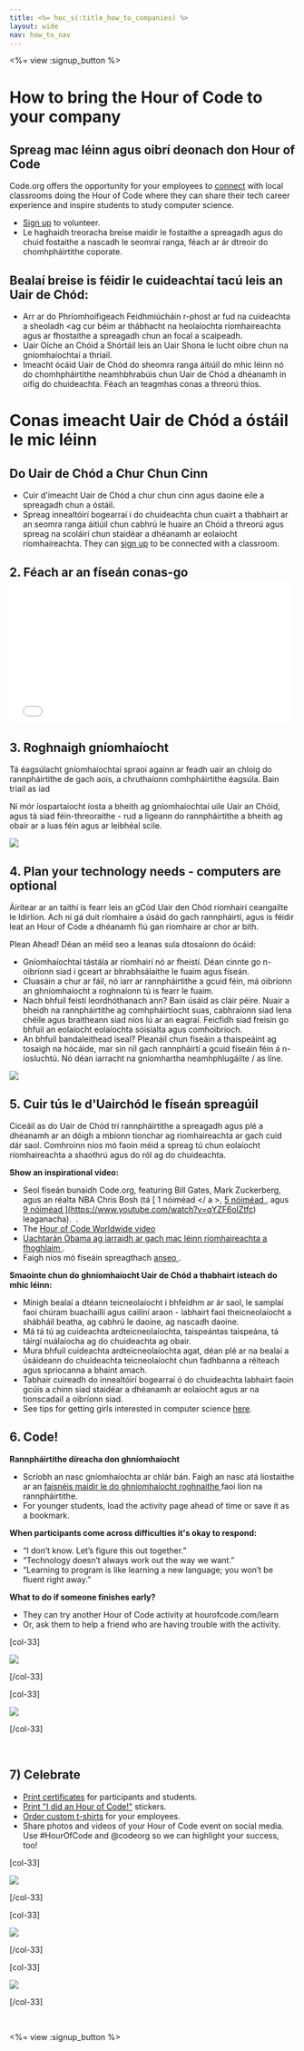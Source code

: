```yaml
---
title: <%= hoc_s(:title_how_to_companies) %>
layout: wide
nav: how_to_nav
---
```

<%= view :signup_button %>

# How to bring the Hour of Code to your company

## Spreag mac léinn agus oibrí deonach don Hour of Code

Code.org offers the opportunity for your employees to [connect](<%= codeorg_url('/volunteer') %>) with local classrooms doing the Hour of Code where they can share their tech career experience and inspire students to study computer science.

- [Sign up](<%= codeorg_url('/volunteer') %>) to volunteer.
- Le haghaidh treoracha breise maidir le fostaithe a spreagadh agus do chuid fostaithe a nascadh le seomraí ranga, féach ar ár dtreoir do chomhpháirtithe coporate.

## Bealaí breise is féidir le cuideachtaí tacú leis an Uair de Chód:

- Arr ar do Phríomhoifigeach Feidhmiúcháin r-phost ar fud na cuideachta a sheoladh <ag cur béim ar thábhacht na heolaíochta ríomhaireachta agus ar fhostaithe a spreagadh chun an focal a scaipeadh.
- Uair Oíche an Chóid a Shórtáil leis an Uair Shona le lucht oibre chun na gníomhaíochtaí a thriail.
- Imeacht ócáid Uair de Chód do sheomra ranga áitiúil do mhic léinn nó do chomhpháirtithe neamhbhrabúis chun Uair de Chód a dhéanamh in oifig do chuideachta. Féach an teagmhas conas a threorú thíos.

# Conas imeacht Uair de Chód a óstáil le mic léinn

## Do Uair de Chód a Chur Chun Cinn

- Cuir d'imeacht Uair de Chód a chur chun cinn agus daoine eile a spreagadh chun a óstáil.
- Spreag innealtóirí bogearraí i do chuideachta chun cuairt a thabhairt ar an seomra ranga áitiúil chun cabhrú le huaire an Chóid a threorú agus spreag na scoláirí chun staidéar a dhéanamh ar eolaíocht ríomhaireachta. They can [sign up](<%= codeorg_url('/volunteer/engineer') %>) to be connected with a classroom.

## 2. Féach ar an físeán conas-go <iframe width="500" height="255" src="//www.youtube.com/embed/SrnvvWDm73k" frameborder="0" allowfullscreen mark="crwd-mark"></iframe> 

## 3. Roghnaigh gníomhaíocht

Tá éagsúlacht gníomhaíochtaí spraoi againn ar feadh uair an chloig do rannpháirtithe de gach aois, a chruthaíonn comhpháirtithe éagsúla. Bain triail as iad

Ní mór íospartaíocht íosta a bheith ag gníomhaíochtaí uile Uair an Chóid, agus tá siad féin-threoraithe - rud a ligeann do rannpháirtithe a bheith ag obair ar a luas féin agus ar leibhéal scile.

[![](/images/fit-700/tutorials.png)](<%= resolve_url('/learn') %>)

## 4. Plan your technology needs - computers are optional

Áirítear ar an taithí is fearr leis an gCód Uair den Chód ríomhairí ceangailte le Idirlíon. Ach ní gá duit ríomhaire a úsáid do gach rannpháirtí, agus is féidir leat an Hour of Code a dhéanamh fiú gan ríomhaire ar chor ar bith.

Plean Ahead! Déan an méid seo a leanas sula dtosaíonn do ócáid:

- Gníomhaíochtaí tástála ar ríomhairí nó ar fheistí. Déan cinnte go n-oibríonn siad i gceart ar bhrabhsálaithe le fuaim agus físeán.
- Cluasáin a chur ar fáil, nó iarr ar rannpháirtithe a gcuid féin, má oibríonn an ghníomhaíocht a roghnaíonn tú is fearr le fuaim.
- Nach bhfuil feistí leordhóthanach ann? Bain úsáid as cláir péire. Nuair a bheidh na rannpháirtithe ag comhpháirtíocht suas, cabhraíonn siad lena chéile agus braitheann siad níos lú ar an eagraí. Feicfidh siad freisin go bhfuil an eolaíocht eolaíochta sóisialta agus comhoibríoch.
- An bhfuil bandaleithead íseal? Pleanáil chun físeáin a thaispeáint ag tosaigh na hócáide, mar sin níl gach rannpháirtí a gcuid físeáin féin á n-íosluchtú. Nó déan iarracht na gníomhartha neamhphlugáilte / as líne.

<img src="/images/fit-350/group_ipad.jpg" />

## 5. Cuir tús le d'Uairchód le físeán spreagúil

Ciceáil as do Uair de Chód trí rannpháirtithe a spreagadh agus plé a dhéanamh ar an dóigh a mbíonn tionchar ag ríomhaireachta ar gach cuid dár saol. Comhroinn níos mó faoin méid a spreag tú chun eolaíocht ríomhaireachta a shaothrú agus do ról ag do chuideachta.

**Show an inspirational video:**

- Seol físeán bunaidh Code.org, featuring Bill Gates, Mark Zuckerberg, agus an réalta NBA Chris Bosh (tá [ 1 nóiméad </ a >, [ 5 nóiméad ](https://www.youtube.com/watch?v=nKIu9yen5nc), agus <a href = "https://www.youtube.com/watch?v = dU1xS07N-FA "> 9 nóiméad ](https://www.youtube.com/watch?v=qYZF6oIZtfc) leaganacha).  .
- The [Hour of Code Worldwide video](https://www.youtube.com/watch?v=KsOIlDT145A)
- [ Uachtarán Obama ag iarraidh ar gach mac léinn ríomhaireachta a fhoghlaim ](https://www.youtube.com/watch?v=6XvmhE1J9PY).
- Faigh níos mó físeáin spreagthach [ anseo ](https://www.youtube.com/playlist?list=PLzdnOPI1iJNfpD8i4Sx7U0y2MccnrNZuP).

**Smaointe chun do ghníomhaíocht Uair de Chód a thabhairt isteach do mhic léinn:**

- Mínigh bealaí a dtéann teicneolaíocht i bhfeidhm ar ár saol, le samplaí faoi chúram buachaillí agus cailíní araon - labhairt faoi theicneolaíocht a shábháil beatha, ag cabhrú le daoine, ag nascadh daoine.
- Má tá tú ag cuideachta ardteicneolaíochta, taispeántas taispeána, tá táirgí nuálaíocha ag do chuideachta ag obair.
- Mura bhfuil cuideachta ardteicneolaíochta agat, déan plé ar na bealaí a úsáideann do chuideachta teicneolaíocht chun fadhbanna a réiteach agus spriocanna a bhaint amach.
- Tabhair cuireadh do innealtóirí bogearraí ó do chuideachta labhairt faoin gcúis a chinn siad staidéar a dhéanamh ar eolaíocht agus ar na tionscadail a oibríonn siad.
- See tips for getting girls interested in computer science [here](<%= codeorg_url('/girls') %>).

## 6. Code!

**Rannpháirtithe díreacha don ghníomhaíocht**

- Scríobh an nasc gníomhaíochta ar chlár bán. Faigh an nasc atá liostaithe ar an [ faisnéis maidir le do ghníomhaíocht roghnaithe ](<%= resolve_url ('/learn') %>) faoi líon na rannpháirtithe.
- For younger students, load the activity page ahead of time or save it as a bookmark.

**When participants come across difficulties it's okay to respond:**

- “I don’t know. Let’s figure this out together.”
- “Technology doesn’t always work out the way we want.”
- “Learning to program is like learning a new language; you won’t be fluent right away.”

**What to do if someone finishes early?**

- They can try another Hour of Code activity at hourofcode.com/learn
- Or, ask them to help a friend who are having trouble with the activity.

[col-33]

![](/images/fit-250/highschoolgirls.jpeg)

[/col-33]

[col-33]

![](/images/fit-300/group_ar.jpg)

[/col-33]

<p style="clear:both">&nbsp;</p>

## 7) Celebrate

- [Print certificates](<%= codeorg_url('/certificates') %>) for participants and students.
- [Print "I did an Hour of Code!"](<%= resolve_url('/promote/resources#stickers') %>) stickers.
- [Order custom t-shirts](http://blog.code.org/post/132608499493/hour-of-code-shirts-and-more) for your employees.
- Share photos and videos of your Hour of Code event on social media. Use #HourOfCode and @codeorg so we can highlight your success, too!

[col-33]

![](/images/fit-250/celebrate2.jpeg)

[/col-33]

[col-33]

![](/images/fit-260/highlight-certificates.jpg)

[/col-33]

[col-33]

![](/images/fit-300/boy-certificate.jpg)

[/col-33]

<p style="clear:both">&nbsp;</p>

<%= view :signup_button %>